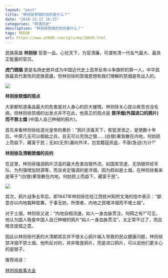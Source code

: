 ```yaml
---
layout: "post"
title: "林则徐禁烟的目的是什么？"
date: "2018-12-17 16:15"
categories: "明清历史"
description: "林则徐禁烟的目的是什么？"
tags: 林则徐
url: https://www.y5000.com/zgls/mq/28626.html
---
```






民族英雄 **林则徐** 官至一品，心忧天下，为官清廉，可谓有清一代名气最大、最具正能量的官员。

**虎门销烟** 更是名扬史册并成为中国近代史上高举反帝斗争旗帜的第一人，中华民族最具代表性的民族英雄，但林则徐的禁烟思想和我们理解的禁烟是有出入的。

![](https://img.y5000.com/uploads/allimg/180210/13-1P2101AK3U8.jpg)

**林则徐禁烟的观点**

大家都知道毒品最大的危害是对人身心的巨大摧残，林则徐关心民众疾苦也没毛病，但林则徐禁烟的出发点并不在此，他真正的观点是
**禁洋烟(外国进口的鸦片)而不禁土烟** (中国人自己种植的鸦片)。

首先来看林则徐给道光皇帝的奏折：“鸦片流毒天下，若犹泄泄之，是使数十年后，中原几无可以御敌之兵，且无可以充饷之银……(白银)果皆散在内地，何妨损上而益下，藏富于民；无如(无奈)漏向外洋，岂宜籍寇资盗，不亟(急迫)为计?”

**林则徐及清朝禁烟的目的**

在这里，林则徐强调鸦片泛滥的最大危害白银外流，如国库空虚、无饷银供给军队、为列强增加财源等，而且肯定强调的是洋烟，因为假如是土烟，在林则徐看来是等于“(白银)果皆散在内地，何妨损上而益下，藏富于民”。

![](https://img.y5000.com/uploads/allimg/180210/13-1P2101AQ0507.jpg)

其次，鸦片战争五年后，即1847年林则徐在给江西抚州知府文海的信中表示：“鄙意亦以内地栽种罂粟，于事无妨，所恨者，内地之民嗜洋烟而不嗜土烟”。

对于土烟，林则徐又说：“内地自相流通，如人一身血脉贯注，何碍之有?”可见，他认为国人吸食中国人自己种植的鸦片“如人一身血脉贯注”，太正常不过了，而且暗含提倡之意。

因此以林则徐代表的大清朝其实并不很关心鸦片输入导致的民众健康问题，林则徐禁洋烟不禁土烟，他所反对的，并非吸食鸦片，而是进口鸦片，可以说他们更关心的是银子。

推荐阅读：

[林则徐故事大全](https://www.y5000.com/tags/linzexu/2/)
